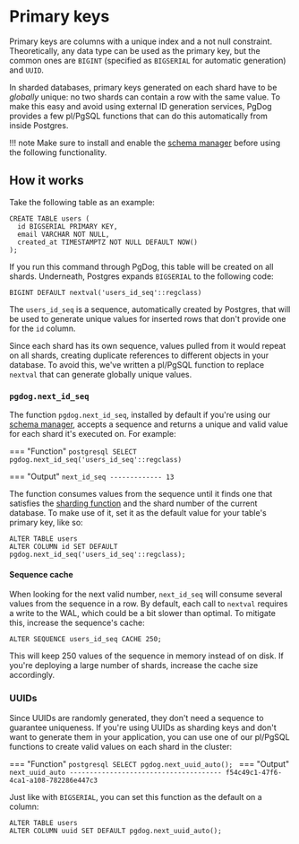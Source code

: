 # Primary keys

Primary keys are columns with a unique index and a not null constraint. Theoretically, any data type can be used as the primary key, but the common ones are `BIGINT` (specified as `BIGSERIAL` for automatic generation) and `UUID`.

In sharded databases, primary keys generated on each shard have to be _globally_ unique: no two shards can contain a row with the same value. To make this easy and avoid using external ID generation services, PgDog provides a few pl/PgSQL functions that can do this automatically from inside Postgres.

!!! note
    Make sure to install and enable the [schema manager](manager.md) before using the following functionality.

## How it works

Take the following table as an example:

```postgresql
CREATE TABLE users (
  id BIGSERIAL PRIMARY KEY,
  email VARCHAR NOT NULL,
  created_at TIMESTAMPTZ NOT NULL DEFAULT NOW()
);
```

If you run this command through PgDog, this table will be created on all shards. Underneath, Postgres expands `BIGSERIAL` to the following code:

```postgresql
BIGINT DEFAULT nextval('users_id_seq'::regclass)
```

The `users_id_seq` is a sequence, automatically created by Postgres, that will be used to generate unique values for inserted rows that don't provide one for the `id` column.

Since each shard has its own sequence, values pulled from it would repeat on all shards, creating duplicate references to different objects in your database. To avoid this, we've written a pl/PgSQL function to replace `nextval` that can generate globally unique values.

### `pgdog.next_id_seq`

The function `pgdog.next_id_seq`, installed by default if you're using our [schema manager](manager.md), accepts a sequence and returns a unique and valid value for each shard it's executed on. For example:

=== "Function"
    ```postgresql
    SELECT pgdog.next_id_seq('users_id_seq'::regclass)
    ```

=== "Output"
    ```
     next_id_seq
    -------------
             13
    ```

The function consumes values from the sequence until it finds one that satisfies the [sharding function](../sharding-functions.md) and the shard number of the current database. To make use of it, set it as the default value for your table's primary key, like so:

```postgresql
ALTER TABLE users
ALTER COLUMN id SET DEFAULT pgdog.next_id_seq('users_id_seq'::regclass);
```

#### Sequence cache

When looking for the next valid number, `next_id_seq` will consume several values from the sequence in a row. By default, each call to `nextval` requires a write to the WAL, which could be a bit slower than optimal. To mitigate this, increase the sequence's cache:

```postgresql
ALTER SEQUENCE users_id_seq CACHE 250;
```

This will keep 250 values of the sequence in memory instead of on disk. If you're deploying a large number of shards, increase the cache size accordingly.

### UUIDs

Since UUIDs are randomly generated, they don't need a sequence to guarantee uniqueness. If you're using UUIDs as sharding keys and don't want to generate them in your application, you can use one of our pl/PgSQL functions to create valid values on each shard in the cluster:

=== "Function"
    ```postgresql
    SELECT pgdog.next_uuid_auto();
    ```
=== "Output"
    ```
                next_uuid_auto
    --------------------------------------
     f54c49c1-47f6-4ca1-a108-782286e447c3
    ```

Just like with `BIGSERIAL`, you can set this function as the default on a column:

```postgresql
ALTER TABLE users
ALTER COLUMN uuid SET DEFAULT pgdog.next_uuid_auto();
```
